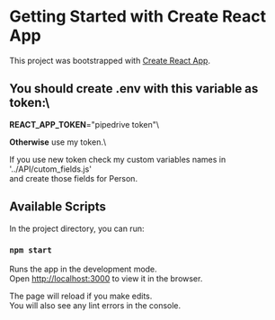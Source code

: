 # Getting Started with Create React App

This project was bootstrapped with [Create React App](https://github.com/facebook/create-react-app).

## You should create **.env** with this variable as **token**:\
**REACT_APP_TOKEN**="pipedrive token"\

**Otherwise** use my token.\

If you use new token check my custom variables names in '../API/cutom_fields.js'\
and create those fields for Person.


## Available Scripts

In the project directory, you can run:

### `npm start`

Runs the app in the development mode.\
Open [http://localhost:3000](http://localhost:3000) to view it in the browser.

The page will reload if you make edits.\
You will also see any lint errors in the console.
